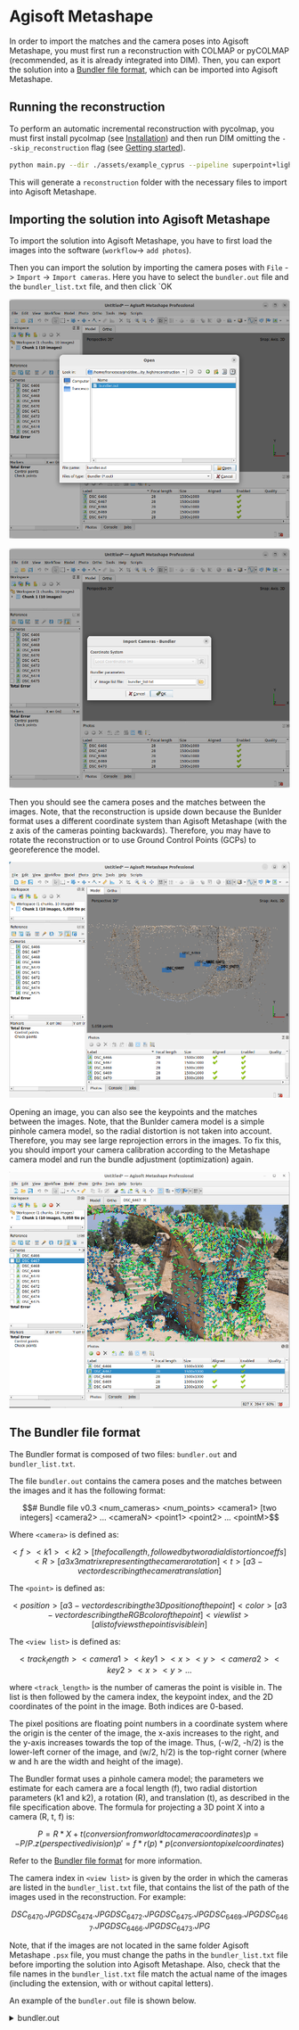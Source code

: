 # Agisoft Metashape

In order to import the matches and the camera poses into Agisoft Metashape, you must first run a reconstruction with COLMAP or pyCOLMAP (recommended, as it is already integrated into DIM).
Then, you can export the solution into a [Bundler file format](https://www.cs.cornell.edu/~snavely/bundler/bundler-v0.4-manual.html), which can be imported into Agisoft Metashape.

## Running the reconstruction

To perform an automatic incremental reconstruction with pycolmap, you must first install pycolmap (see [Installation](installation.md)) and then run DIM omitting the `--skip_reconstruction` flag (see [Getting started](getting_started.md)).

```bash
python main.py --dir ./assets/example_cyprus --pipeline superpoint+lightglue
```

This will generate a `reconstruction` folder with the necessary files to import into Agisoft Metashape.

## Importing the solution into Agisoft Metashape

To import the solution into Agisoft Metashape, you have to first load the images into the software (`workflow`-> `add photos`).

Then you can import the solution by importing the camera poses with `File` -> `Import` -> `Import cameras`.
Here you have to select the `bundler.out` file and the `bundler_list.txt` file, and then click `OK

![](./assets/metashape_import_1.png)

![](./assets/metashape_import_2.png)

Then you should see the camera poses and the matches between the images.
Note, that the reconstruction is upside down because the Bunlder format uses a different coordinate system than Agisoft Metashape (with the z axis of the cameras pointing backwards).
Therefore, you may have to rotate the reconstruction or to use Ground Control Points (GCPs) to georeference the model.

![](./assets/metashape_reconstruction.png)

Opening an image, you can also see the keypoints and the matches between the images.
Note, that the Bunlder camera model is a simple pinhole camera model, so the radial distortion is not taken into account. 
Therefore, you may see large reprojection errors in the images.
To fix this, you should import your camera calibration according to the Metashape camera model and run the bundle adjustment (optimization) again.

![](./assets/metashape_keypoints.png)


## The Bundler file format

The Bundler format is composed of two files: `bundler.out` and `bundler_list.txt`.

The file `bundler.out` contains the camera poses and the matches between the images and it has the following format:

```math
# Bundle file v0.3
<num_cameras> <num_points> 
<camera1> [two integers]
<camera2>
    ...
<cameraN>
<point1>
<point2>
    ...
<pointM>
```

Where `<camera>` is defined as:

```math
    <f> <k1> <k2>   [the focal length, followed by two radial distortion coeffs]
    <R>             [a 3x3 matrix representing the camera rotation]
    <t>             [a 3-vector describing the camera translation]
```

The `<point>` is defined as:

```math
    <position>      [a 3-vector describing the 3D position of the point]
    <color>         [a 3-vector describing the RGB color of the point]
    <view list>     [a list of views the point is visible in]
```

The `<view list>` is defined as:

```math
    <track_length> <camera1> <key1> <x> <y> <camera2> <key2> <x> <y> ... 
```

where `<track_length>` is the number of cameras the point is visible in.
The list is then followed by the camera index, the keypoint index, and the 2D coordinates of the point in the image. 
Both indices are 0-based.

The pixel positions are floating point numbers in a coordinate system where the origin is the center of the image, the x-axis increases to the right, and the y-axis increases towards the top of the image. Thus, (-w/2, -h/2) is the lower-left corner of the image, and (w/2, h/2) is the top-right corner (where w and h are the width and height of the image).

The Bundler format uses a pinhole camera model; the parameters we estimate for each camera are a focal length (f), two radial distortion parameters (k1 and k2), a rotation (R), and translation (t), as described in the file specification above. The formula for projecting a 3D point X into a camera (R, t, f) is:

```math
    P = R * X + t       (conversion from world to camera coordinates)
    p = -P / P.z        (perspective division)
    p' = f * r(p) * p   (conversion to pixel coordinates)
```

Refer to the [Bundler file format](https://www.cs.cornell.edu/~snavely/bundler/bundler-v0.4-manual.html) for more information.

The camera index in `<view list>` is given by the order in which the cameras are listed in the `bundler_list.txt` file, that contains the list of the path of the images used in the reconstruction.
For example:

```math
DSC_6470.JPG
DSC_6474.JPG
DSC_6472.JPG
DSC_6475.JPG
DSC_6469.JPG
DSC_6467.JPG
DSC_6466.JPG
DSC_6473.JPG
```

Note, that if the images are not located in the same folder Agisoft Metashape `.psx` file, you must change the paths in the `bundler_list.txt` file before importing the solution into Agisoft Metashape.
Also, check that the file names in the `bundler_list.txt` file match the actual name of the images (including the extension, with or without capital letters).

An example of the `bundler.out` file is shown below.

<details>

<summary>bundler.out</summary>

```
# Bundle file v0.3
8 5068
1286.7991243248962 0 0
0.99996278884580203 -0.0013121224216955584 -0.0085263860149726069
-0.0013396167178595475 -0.99999391945312011 -0.0032197024452593013
-0.0085221095261131148 0.0032310047256637201 -0.99995846626631835
-0.80777295444200337 0.57663840260582766 -0.15525511334915454
1286.7991243248962 0 0
0.9944298422387321 0.007496545077315649 0.10513368003144505
-0.00055919043698891011 -0.99707818214572397 0.076385770893758309
0.105399127942814 -0.076019079847643029 -0.99152010737453633
-5.1991137793915279 -0.22160254463606963 -0.99094583515584655
1286.7991243248962 0 0
0.99931655217167026 0.006691041857979663 0.036354621639898832
0.0059588178324736507 -0.99977795287841309 0.020212308831227106
0.036481790605243467 -0.019981864204930214 -0.99913452750724763
-2.688138660837613 0.50323354820091459 0.31616042729962252
1286.7991243248962 0 0
0.86929247917708286 -0.054902547052811931 0.491239550497794
-0.08719186547051487 -0.99526046509080457 0.043060251079238297
0.48654718603844849 -0.080264045215458574 -0.86995949262233951
-4.2166603261601505 0.19702147201600073 -2.9468777517136671
1286.7991243248962 0 0
0.99967307085130896 -0.017983902425688095 0.018175001190014438
-0.015758916520280036 -0.99313464826656406 -0.11591042646179414
0.020134745213698173 0.11558611363823715 -0.99309337041850598
1.7882607148764738 2.141918008889161 0.056122945527972187
1286.7991243248962 0 0
0.85443322001495281 0.036474729613622636 -0.51827933263298509
0.069492826027845261 -0.99659260890043411 0.044428808398267128
-0.51489282347450027 -0.07397814531765054 -0.85405656390535267
4.0136035947712356 -0.24890319703929475 -2.2211101146350618
1286.7991243248962 0 0
0.9977349416959288 -0.01781447706336892 0.064866251055384697
-0.023079383925901007 -0.9964189037647786 0.081343163559071466
0.063184872846452397 -0.082655989662913668 -0.99457310400805732
4.744331912881119 -0.67485373536633497 0.50235653241970457
1286.7991243248962 0 0
0.85052582171050761 -0.081299479583431727 0.51961160612820134
-0.076379298718601996 -0.99659964940906087 -0.030908599531384154
0.52035759755279865 -0.013399008067766919 -0.85384333296681514
-2.2708756404217185 0.73112594627182004 -0.97801981077545186
-5.3552997586126736 3.9693405899589074 17.493979792539214
214 196 176
11 0 2597 -460 -250 2 3174 -542 -230 3 2736 -29 -155 4 3531 -250 -282 7 1696 137 -230 0 3358 -465 -253 1 2367 -582 -191 2 3161 -546 -233 3 3431 -33 -156 4 2278 -254 -284 6 2214 33 -227
-12.097171629638927 3.302074646768081 30.280100026537617
227 202 180
2 1 2418 -555 -46 7 4066 113 -101
-5.8312471874484419 -1.9822562893941618 14.437672933948106
116 80 51
3 0 3207 -598 226 2 2420 -722 245 7 3861 35 212
0.46832749086366926 4.3310105451941983 16.298232232524828
198 180 153
...
```

</details>

